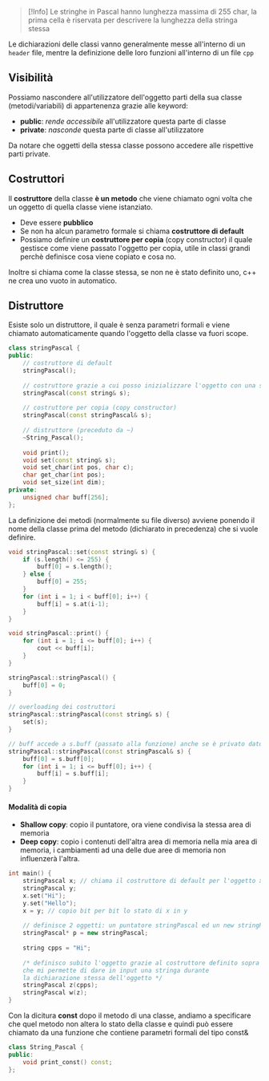 >[!Info]
>Le stringhe in Pascal hanno lunghezza massima di 255 char, la prima cella è riservata per descrivere la lunghezza della stringa stessa

Le dichiarazioni delle classi vanno generalmente messe all'interno di un `header` file, mentre la definizione delle loro funzioni all'interno di un file `cpp` 

## Visibilità
Possiamo nascondere all'utilizzatore dell'oggetto parti della sua classe (metodi/variabili) di appartenenza grazie alle keyword:
- **public**: _rende accessibile_ all'utilizzatore questa parte di classe
- **private**: _nasconde_ questa parte di classe all'utilizzatore

Da notare che oggetti della stessa classe possono accedere alle rispettive parti private.

## Costruttori
Il **costruttore** della classe **è un metodo** che viene chiamato ogni volta che un oggetto di quella classe viene istanziato.
- Deve essere **pubblico**
- Se non ha alcun parametro formale si chiama **costruttore di default**
- Possiamo definire un **costruttore per copia** (copy constructor) il quale gestisce come viene passato l'oggetto per copia, utile in classi grandi perchè definisce cosa viene copiato e cosa no.

Inoltre si chiama come la classe stessa, se non ne è stato definito uno, c++ ne crea uno vuoto in automatico.

## Distruttore
Esiste solo un distruttore, il quale è senza parametri formali e viene chiamato automaticamente quando l'oggetto della classe va fuori scope.

```cpp
class stringPascal {
public:
	// costruttore di default
    stringPascal();
    
    // costruttore grazie a cui posso inizializzare l'oggetto con una stringa
    stringPascal(const string& s);
    
    // costruttore per copia (copy constructor)
    stringPascal(const stringPascal& s);
	
	// distruttore (preceduto da ~)
    ~String_Pascal();
    
    void print();
    void set(const string& s);
    void set_char(int pos, char c);
    char get_char(int pos);
    void set_size(int dim);
private:
    unsigned char buff[256];
};
```

La definizione dei metodi (normalmente su file diverso) avviene ponendo il nome della classe prima del metodo (dichiarato in precedenza) che si vuole definire.

```cpp
void stringPascal::set(const string& s) {
    if (s.length() <= 255) {
        buff[0] = s.length();
    } else {
        buff[0] = 255;
    }
    for (int i = 1; i < buff[0]; i++) {
        buff[i] = s.at(i-1);
    }
}

void stringPascal::print() {
    for (int i = 1; i <= buff[0]; i++) {
        cout << buff[i];
    }
}

stringPascal::stringPascal() {
    buff[0] = 0;
}

// overloading dei costruttori
stringPascal::stringPascal(const string& s) {
    set(s);
}

// buff accede a s.buff (passato alla funzione) anche se è privato dato che fanno parte delle stessa classe
stringPascal::stringPascal(const stringPascal& s) {
    buff[0] = s.buff[0];
    for (int i = 1; i <= buff[0]; i++) {
        buff[i] = s.buff[i];
    }
}
```

#### Modalità di copia
- **Shallow copy**: copio il puntatore, ora viene condivisa la stessa area di memoria
- **Deep copy**: copio i contenuti dell'altra area di memoria nella mia area di memoria, i cambiamenti ad una delle due aree di memoria non influenzerà l'altra.
```cpp
int main() {
    stringPascal x; // chiama il costruttore di default per l'oggetto x
    stringPascal y;
    x.set("Hi");
    y.set("Hello");
    x = y; // copio bit per bit lo stato di x in y
    
    // definisce 2 oggetti: un puntatore stringPascal ed un new stringPascal
    stringPascal* p = new stringPascal;
    
    string cpps = "Hi";
    
    /* definisco subito l'oggetto grazie al costruttore definito sopra
    che mi permette di dare in input una stringa durante
    la dichiarazione stessa dell'oggetto */
    stringPascal z(cpps); 
    stringPascal w(z);
}
```

Con la dicitura **const** dopo il metodo di una classe, andiamo a specificare che quel metodo non altera lo stato della classe e quindi può essere chiamato da una funzione che contiene parametri formali del tipo const&

```cpp
class String_Pascal {
public:
    void print_const() const; 
};
```

